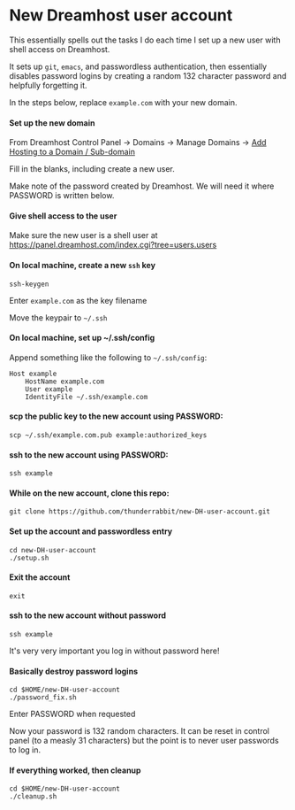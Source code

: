 # New Dreamhost user account

This essentially spells out the tasks I do each time I set up a new user with shell access on Dreamhost.

It sets up `git`, `emacs`, and passwordless authentication, then essentially disables password logins by creating a random 132 character password and helpfully forgetting it.

In the steps below, replace `example.com` with your new domain.

#### Set up the new domain

From Dreamhost Control Panel -> Domains -> Manage Domains -> [Add Hosting to a Domain / Sub-domain](https://panel.dreamhost.com/index.cgi?tree=domain.manage&current_step=Index&next_step=ShowAddhttp&domain=)

Fill in the blanks, including create a new user.

Make note of the password created by Dreamhost.  We will need it where PASSWORD is written below.

#### Give shell access to the user

Make sure the new user is a shell user at https://panel.dreamhost.com/index.cgi?tree=users.users

#### On local machine, create a new `ssh` key
    ssh-keygen

Enter `example.com` as the key filename

Move the keypair to `~/.ssh`

#### On local machine, set up ~/.ssh/config

Append something like the following to `~/.ssh/config`:

    Host example
        HostName example.com
        User example
        IdentityFile ~/.ssh/example.com

#### scp the public key to the new account using PASSWORD:

    scp ~/.ssh/example.com.pub example:authorized_keys

#### ssh to the new account using PASSWORD:

    ssh example

#### While on the new account, clone this repo:

    git clone https://github.com/thunderrabbit/new-DH-user-account.git

#### Set up the account and passwordless entry

    cd new-DH-user-account
    ./setup.sh

#### Exit the account

    exit

#### ssh to the new account without password

    ssh example

It's very very important you log in without password here!

#### Basically destroy password logins

    cd $HOME/new-DH-user-account
    ./password_fix.sh

Enter PASSWORD when requested

Now your password is 132 random characters.  It can be reset in control panel (to a measly 31 characters) but the point is to never user passwords to log in.

#### If everything worked, then cleanup

    cd $HOME/new-DH-user-account
    ./cleanup.sh
